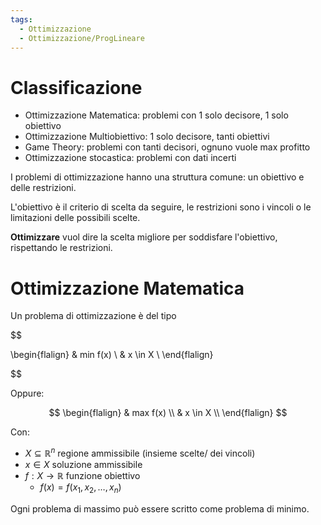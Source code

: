 ```yaml
---
tags:
  - Ottimizzazione
  - Ottimizzazione/ProgLineare
---
```

# Classificazione

- Ottimizzazione Matematica: problemi con 1 solo decisore, 1 solo obiettivo
- Ottimizzazione Multiobiettivo: 1 solo decisore, tanti obiettivi
- Game Theory: problemi con tanti decisori, ognuno vuole max profitto
- Ottimizzazione stocastica: problemi con dati incerti

I problemi di ottimizzazione hanno una struttura comune: un obiettivo e delle restrizioni. 


L'obiettivo è il criterio di scelta da seguire, le restrizioni sono i vincoli o le limitazioni delle possibili scelte. 


**Ottimizzare** vuol dire la scelta migliore per soddisfare l'obiettivo, rispettando le restrizioni. 



# Ottimizzazione Matematica

Un problema di ottimizzazione è del tipo

$$

\begin{flalign}
& min f(x) \\
& x \in X \\
\end{flalign}

$$

Oppure:

$$
\begin{flalign}
& max f(x) \\
& x \in X \\
\end{flalign}
$$

Con: 
- $X \subseteq \mathbb{R}^n$ regione ammissibile (insieme scelte/ dei vincoli)
- $x \in X$ soluzione ammissibile
- $f:X\to \mathbb{R}$ funzione obiettivo
	- $f(x) = f(x_{1},x_{2},\dots,x_{n})$


Ogni problema di massimo può essere scritto come problema di minimo.